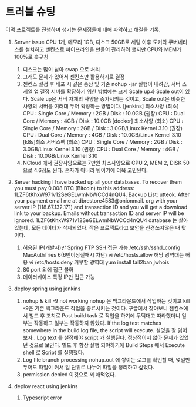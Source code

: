 # 트러블 슈팅
어떡 프로젝트를 진행하며 생기는 문제점들에 대해 파악하고 해결을 기록.

1. Server issue
    CPU 1개, 메모리 1GB, 디스크 50GB로 세팅
    이후 도커와 쿠버네티스를 설치하고 젠킨스로 파이프라인을 만들어 관리하려 했지만 CPU와 MEM가 100%로 솟구침
    1) 디스크는 많이 남아 swap 으로 처리
    2) 그래도 문제가 있어서 젠킨스만 활용하기로 결정
    3) 젠킨스 설정 후 배포 시 같은 증상 및 기존 nohup -jar 실행이 내려감, 서버 스케일 업 결정
    서버를 확장하기 위한 방법에는 크게 Scale up과 Scale out이 있다.
    Scale up은 서버 자체의 사양을 증가시키는 것이고, Scale out은 비슷한 사양의 서버를 여러대 두어 확장하는 방법이다.
    [jenkins] 최소사양
    (최소) CPU : Single Core / Memory : 2GB / Disk : 10.0GB
    (권장) CPU : Dual Core / Memory : 4GB / Disk : 10.0GB
    [docker] 최소사양
    (최소) CPU : Single Core / Memory : 2GB / Disk : 3.0GB/Linux Kernel 3.10
    (권장) CPU : Dual Core / Memory : 4GB / Disk : 10.0GB/Linux Kernel 3.10
    [k8s]최소 서버스펙
    (최소) CPU : Single Core / Memory : 2GB / Disk : 3.0GB/Linux Kernel 3.10
    (권장) CPU : Dual Core / Memory : 4GB / Disk : 10.0GB/Linux Kernel 3.10
    4) NCloud 에서 권장사양으로는 7만원 최소사양으로 CPU 2, MEM 2, DISK 50으로 4.6정도 된다.
    혼자가 아니라 팀이기에 더욱 고민된다.
2. Server hacking
    I have backed up all your databases.
    To recover them you must pay 0.008 BTC (Bitcoin) to this address: 1LZF6tKhxW971v12SeGELwmNbWCCd4nQU4.
    Backup List: utteok. After your payment email me at dbrestore4583@onionmail.
    org with your server IP (118.67.132.171) and transaction ID and you will get a download link to your backup.
    Emails without transaction ID and server IP will be ignored.
    1LZF6tKhxW971v12SeGELwmNbWCCd4nQU4
    database 는 살아 있는데, 모든 데이터가 삭제되었다.
    작은 프로젝트라고 보안을 신경쓰지않은 내 탓이다.
    1) 허용된 IP(개발자)만 Spring FTP SSH 접근 가능
       /etc/ssh/sshd_config MaxAuthTries 6(6번이상실패시 차단)
        vi /etc/hosts.allow 해당 광역대는 허용
        vi /etc/hosts.deny 거부할 광역대
       yum install fail2ban jwhois
    2) 80 port 외에 접근 불허
    3) 데이터베이스 특정 IP만 접근 가능
3. deploy spring using jenkins
    1) nohup & kill -9 not working
        nohup 은 백그라운드에서 작업하는 것이고 kill -9은 기존 백그라운드 작업을 종료시키는 것이다.
        구글에서 찾아보니 젠킨스에서 빌드 후 조치로 Post build task 로 작업을 하기에 무턱대고 따라했더니 일부는 작동하고 일부는 작동하지 않았다.
        If the log text matches somewhere in the build log file, the script will execute.
        설명을 잘 읽어보자.. Log text 를 설정해야 script 가 실행된다. 정상적이지 않아 문제가 있었던 것으로 보인다.
        빌드 후 항상 실행 되야하기에 Build Steps 에서 Execute shell 로 Script 를 실행했다.
    2) Log file branch processing
        nohup.out 에 쌓이는 로그를 확인할 때, 몇일만 두어도 파일이 커서 일 단위로 나누어 파일을 정리하고 싶었다.
    3) permission denied
        이것으로 꾀 애먹었다.

4. deploy react using jenkins
    1) Typescript error



